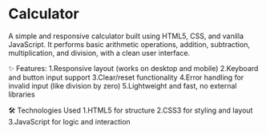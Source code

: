 # Calculator
A simple and responsive calculator built using HTML5, CSS, and vanilla JavaScript. It performs basic arithmetic operations, addition, subtraction, multiplication, and division, with a clean user interface.

✨ Features:
1.Responsive layout (works on desktop and mobile)
2.Keyboard and button input support
3.Clear/reset functionality
4.Error handling for invalid input (like division by zero)
5.Lightweight and fast, no external libraries

🛠 Technologies Used
1.HTML5 for structure
2.CSS3 for styling and layout
3.JavaScript for logic and interaction
